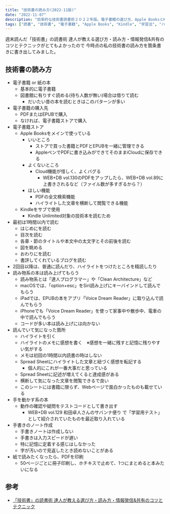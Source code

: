 ```yaml
---
title: "技術書の読み方(2022-11版)"
date: "2022-11-07"
description: "効率的な技術書読書術２０２２年版。電子書籍の選び方、Apple BooksとKindle活用法、ハイライト管理、音声読み上げまで包括的に解説"
tags: ["読書", "技術書", "電子書籍", "Apple Books", "Kindle", "学習法", "ハイライト", "音声読み上げ"]
---
```


週末読んだ「技術書」の読書術 達人が教える選び方・読み方・情報発信&共有のコツとテクニックがとてもよかったので
今時点の私の技術書の読み方を箇条書きに書き出してみました。

## 技術書の読み方
- 電子書籍 or 紙の本
    - 基本的に電子書籍
    - 図書館に有りすぐ読める(待ち人数が無い)場合は借りて読む
        - だいたい昔の本を読むときはこのパターンが多い
- 電子書籍の購入先
    - PDFまたはEPUBで購入
    - なければ、電子書籍ストアで購入
- 電子書籍ストア
    - Apple Booksをメインで使っている
        - いいところ
            - ストアで買った書籍とPDFとEPUBを一緒に管理できる
            - AppleペンでPDFに書き込みができてそのままiCloudに保存できる
        - よくないところ
            - Cloud機能が怪しく、よくバグる
                - WEB+DB vol.130のPDFをアップしたら、WEB+DB vol.89に上書きされるなど（ファイル数が多すぎるから？）
        - ほしい機能
            - PDFの全文検索機能
            - ハイライトした文章を横断して閲覧できる機能
    - Kindleをサブで使用
        - Kindle Unlimited対象の技術本を読むため
- 最初は1時間以内で読む
    - はじめにを読む
    - 目次を読む
    - 各章・節のタイトルや本文中の太文字とその前後を読む
    - 図を眺める
    - おわりにを読む
    - 書評してくれているブログを読む
- 2回目以降は、普通に読んだり、ハイライトをつけたところを精読したり
- 読み物系の本は読み上げてもらう
    - 読み物系とは「達人プログラマー」や「Clean Architecture」など
    - macOSでは、「option+esc」をSiri読み上げにキーバインドして読んでもらう
    - iPadでは、EPUBの本をアプリ「Voice Dream Reader」に取り込んで読んでもらう
    - iPhoneでも「Voice Dream Reader」を使って家事中や散歩中、電車の中で読んでもらう
    - コードが多い本は読み上げには向かない
- 読んでいて気になった箇所
    - ハイライトを引く
    - ハイライトのメモに感想を書く　※感想を一緒に残すと記憶に残りやすい気がする
    - メモは初回の1時間以内読書の時はしない
    - Spread Sheetにハイライトした文章と紐づく感想を転記する　
        - 個人的にこれが一番大事だと思っている
    - Spread Sheetに記述が増えてくると達成感がある
    - 横断して気になった文章を閲覧できるで良い
    - このシートには書籍に限らず、Webページで面白かったものも載せている
- 手を動かす系の本
    - 動作の確認や疑問をテストコードとして書き出す
      - WEB+DB vol.129 和田卓人さんのサバンナ便り で「学習用テスト」として紹介されていたものを最近取り入れている
- 手書きのノート作成
    - 手書きノートは作成しない
    - 手書きは入力スピードが遅い
    - 特に記憶に定着する感じはしなかった
    - 字が汚いので見返したとき読めないことがある
- 紙で読みたくなったら、PDFを印刷
    - 50ページごとに冊子印刷し、ホチキスで止めて、1つにまとめると本みたいになる

## 参考
- [「技術書」の読書術 達人が教える選び方・読み方・情報発信&共有のコツとテクニック](https://www.shoeisha.co.jp/book/detail/9784798171548)

